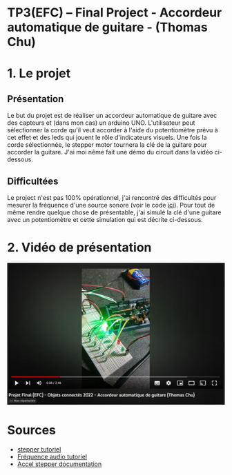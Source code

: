 # TP3(EFC) – Final Project - Accordeur automatique de guitare - (Thomas Chu)

# 1. Le projet

## Présentation 

Le but du projet est de réaliser un accordeur automatique de guitare avec des capteurs et (dans mon cas) un arduino UNO. L'utilisateur peut sélectionner la corde qu'il veut accorder à l'aide du potentiomètre prévu à cet effet et des leds qui jouent le rôle d'indicateurs visuels. Une fois la corde sélectionnée, le stepper motor tournera la clé de la guitare pour accorder la guitare. J'ai moi nême fait une démo du circuit dans la vidéo ci-dessous.

## Difficultées 

Le project n'est pas 100% opérationnel, j'ai rencontré des difficultés pour mesurer la fréquence d'une source sonore (voir le code [ici](https://github.com/cegepmatane/2022-a-projet-final-GitGudShu/blob/main/frequency/frequency.ino)). Pour tout de même rendre quelque chose de présentable, j'ai simulé la clé d'une guitare avec un potentiomètre et cette simulation qui est décrite ci-dessous.

# 2. Vidéo de présentation

[![Watch the video](https://github.com/cegepmatane/2022-a-projet-final-GitGudShu/blob/main/demo.jpg)](https://www.youtube.com/watch?v=oNwg5O6B6pg&ab_channel=Sh%C5%AB)

# Sources

- [stepper tutoriel](https://www.makerguides.com/28byj-48-stepper-motor-arduino-tutorial/)
- [Fréquence audio tutoriel](https://create.arduino.cc/projecthub/lbf20012001/audio-frequency-detector-617856)
- [Accel stepper documentation](https://www.airspayce.com/mikem/arduino/AccelStepper/classAccelStepper.html)
